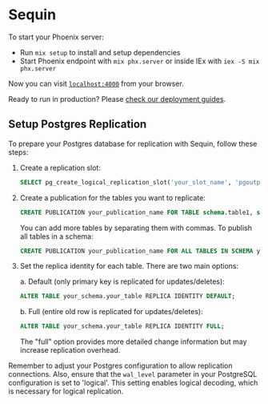 # Sequin

To start your Phoenix server:

- Run `mix setup` to install and setup dependencies
- Start Phoenix endpoint with `mix phx.server` or inside IEx with `iex -S mix phx.server`

Now you can visit [`localhost:4000`](http://localhost:4000) from your browser.

Ready to run in production? Please [check our deployment guides](https://hexdocs.pm/phoenix/deployment.html).

## Setup Postgres Replication

To prepare your Postgres database for replication with Sequin, follow these steps:

1. Create a replication slot:

   ```sql
   SELECT pg_create_logical_replication_slot('your_slot_name', 'pgoutput');
   ```

2. Create a publication for the tables you want to replicate:

   ```sql
   CREATE PUBLICATION your_publication_name FOR TABLE schema.table1, schema.table2;
   ```

   You can add more tables by separating them with commas. To publish all tables in a schema:

   ```sql
   CREATE PUBLICATION your_publication_name FOR ALL TABLES IN SCHEMA your_schema;
   ```

3. Set the replica identity for each table. There are two main options:

   a. Default (only primary key is replicated for updates/deletes):

   ```sql
   ALTER TABLE your_schema.your_table REPLICA IDENTITY DEFAULT;
   ```

   b. Full (entire old row is replicated for updates/deletes):

   ```sql
   ALTER TABLE your_schema.your_table REPLICA IDENTITY FULL;
   ```

   The "full" option provides more detailed change information but may increase replication
   overhead.

Remember to adjust your Postgres configuration to allow replication connections. Also, ensure that the `wal_level` parameter in your PostgreSQL configuration is set to 'logical'. This setting enables logical decoding, which is necessary for logical replication.
